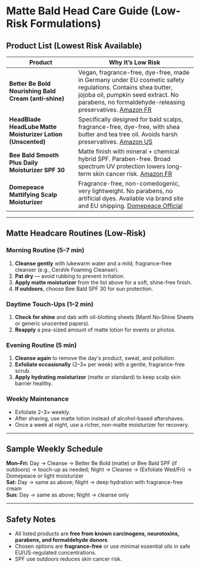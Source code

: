 # Matte Bald Head Care Guide (Low-Risk Formulations)

## Product List (Lowest Risk Available)

| Product | Why It’s Low Risk |
|---------|------------------|
| **Better Be Bold Nourishing Bald Cream (anti‑shine)** | Vegan, fragrance-free, dye-free, made in Germany under EU cosmetic safety regulations. Contains shea butter, jojoba oil, pumpkin seed extract. No parabens, no formaldehyde-releasing preservatives. [Amazon FR](https://www.amazon.fr/BETTER-BE-BOLD-anti-rayure-irritations/dp/B09KVCMWB5) |
| **HeadBlade HeadLube Matte Moisturizer Lotion (Unscented)** | Specifically designed for bald scalps, fragrance-free, dye-free, with shea butter and tea tree oil. Avoids harsh preservatives. [Amazon US](https://www.amazon.com/HeadBlade-HeadLube-Matte-Moisture-Lotion/dp/B00ITUN2IA) |
| **Bee Bald Smooth Plus Daily Moisturizer SPF 30** | Matte finish with mineral + chemical hybrid SPF. Paraben-free. Broad spectrum UV protection lowers long-term skin cancer risk. [Amazon FR](https://www.amazon.fr/Bee-Bald-Lisse-Crème-hydratante/dp/B00ARMD4N8) |
| **Domepeace Mattifying Scalp Moisturizer** | Fragrance-free, non-comedogenic, very lightweight. No parabens, no artificial dyes. Available via brand site and EU shipping. [Domepeace Official](https://domepeace.co) |

---

## Matte Headcare Routines (Low-Risk)

### Morning Routine (5–7 min)
1. **Cleanse gently** with lukewarm water and a mild, fragrance-free cleanser (e.g., CeraVe Foaming Cleanser).
2. **Pat dry** — avoid rubbing to prevent irritation.
3. **Apply matte moisturizer** from the list above for a soft, shine-free finish.
4. **If outdoors**, choose Bee Bald SPF 30 for sun protection.

### Daytime Touch-Ups (1–2 min)
1. **Check for shine** and dab with oil-blotting sheets (Mantl No‑Shine Sheets or generic unscented papers).
2. **Reapply** a pea-sized amount of matte lotion for events or photos.

### Evening Routine (5 min)
1. **Cleanse again** to remove the day's product, sweat, and pollution.
2. **Exfoliate occasionally** (2–3× per week) with a gentle, fragrance-free scrub.
3. **Apply hydrating moisturizer** (matte or standard) to keep scalp skin barrier healthy.

### Weekly Maintenance
- Exfoliate 2–3× weekly.
- After shaving, use matte lotion instead of alcohol-based aftershaves.
- Once a week at night, use a richer, non-matte moisturizer for recovery.

---

## Sample Weekly Schedule
**Mon–Fri:** Day → Cleanse → Better Be Bold (matte) or Bee Bald SPF (if outdoors) → touch-up as needed; Night → Cleanse → (Exfoliate Wed/Fri) → Domepeace or light moisturizer  
**Sat:** Day → same as above; Night → deep hydration with fragrance-free cream  
**Sun:** Day → same as above; Night → cleanse only

---

## Safety Notes
- All listed products are **free from known carcinogens, neurotoxins, parabens, and formaldehyde donors**.
- Chosen options are **fragrance-free** or use minimal essential oils in safe EU/US-regulated concentrations.
- SPF use outdoors reduces skin cancer risk.
